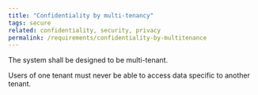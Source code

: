 ```yaml
---
title: "Confidentiality by multi-tenancy"
tags: secure
related: confidentiality, security, privacy
permalink: /requirements/confidentiality-by-multitenance
---
```


<div class="quality-requirement" markdown="1">

The system shall be designed to be multi-tenant.

Users of one tenant must never be able to access data specific to another tenant.
</div><br>



